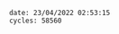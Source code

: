 

                date: 23/04/2022 02:53:15
                cycles: 58560

                         